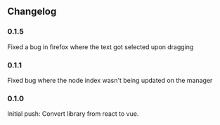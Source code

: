 Changelog
------------
### 0.1.5
Fixed a bug in firefox where the text got selected upon dragging
### 0.1.1
Fixed bug where the node index wasn't being updated on the manager
### 0.1.0
Initial push: Convert library from react to vue.
